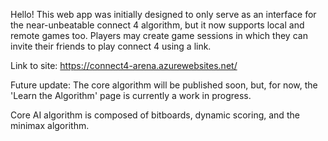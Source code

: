 Hello! This web app was initially designed to only serve as an interface for the near-unbeatable connect 4 algorithm, but it now supports local and remote games too. Players may create game sessions in which they can invite their friends to play connect 4 using a link.

Link to site: https://connect4-arena.azurewebsites.net/


Future update: The core algorithm will be published soon, but, for now, the 'Learn the Algorithm' page is currently a work in progress.

Core AI algorithm is composed of bitboards, dynamic scoring, and the minimax algorithm.
